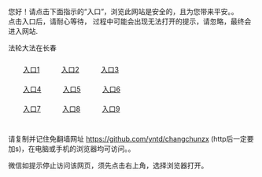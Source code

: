 您好！请点击下面指示的“入口”，浏览此网站是安全的，且为您带来平安。。 <br/>
点击入口后，请耐心等待， 过程中可能会出现无法打开的提示，请忽略，最终会进入网站. </br>

法轮大法在长春<br/>
<div style="padding:10px"><a style="margin:20px" target="_blank" href="https://dpxpql6pld5i9.cloudfront.net/2Qpsp?bqrnhnq" id="ccLink1" rel="nofollow">入口1</a> <a target="_blank" style="margin:20px" href="https://due82iv8tvj31.cloudfront.net/2Qpsp?bfdafsz" id="ccLink2" rel="nofollow">入口2</a> <a style="margin:20px" target="_blank" href="https://d19q4jghblm1yx.cloudfront.net/2Qpsp?zpmrnt" id="ccLink3" rel="nofollow">入口3</a></div>

<div style="padding:10px" ><a style="margin:20px" target="_blank" href="https://dpxpql6pld5i9.cloudfront.net/2Qpsp?bqrnhnq" id="ccLink4" rel="nofollow">入口4</a> <a style="margin:20px" href="https://due82iv8tvj31.cloudfront.net/2Qpsp?bfdafsz" target="_blank" id="ccLink5" rel="nofollow">入口5</a> <a style="margin:20px" href="https://d19q4jghblm1yx.cloudfront.net/2Qpsp?zpmrnt" target="_blank" id="ccLink6" rel="nofollow">入口6</a></div>

<div style="padding:10px"><a style="margin:20px" target="_blank" href="https://dpxpql6pld5i9.cloudfront.net/2Qpsp?bqrnhnq" id="ccLink7" rel="nofollow">入口7</a> <a style="margin:20px" href="https://due82iv8tvj31.cloudfront.net/2Qpsp?bfdafsz" target="_blank" id="ccLink8" rel="nofollow">入口8</a> <a style="margin:20px" target="_blank" href="https://d19q4jghblm1yx.cloudfront.net/2Qpsp?zpmrnt" id="ccLink9" rel="nofollow">入口9</a></div>

<br/>



请复制并记住免翻墙网址 https://github.com/yntd/changchunzx (http后一定要加s)，在电脑或手机的浏览器均可访问。。<br/>

微信如提示停止访问该网页，须先点击右上角，选择浏览器打开。
